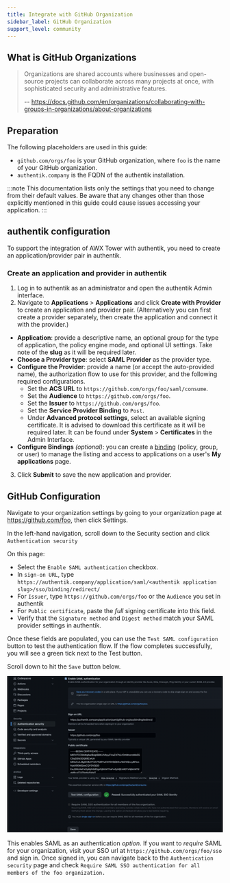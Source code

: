 ```yaml
---
title: Integrate with GitHub Organization
sidebar_label: GitHub Organization
support_level: community
---
```


## What is GitHub Organizations

> Organizations are shared accounts where businesses and open-source projects can collaborate across many projects at once, with sophisticated security and administrative features.
>
> -- https://docs.github.com/en/organizations/collaborating-with-groups-in-organizations/about-organizations

## Preparation

The following placeholders are used in this guide:

- `github.com/orgs/foo` is your GitHub organization, where `foo` is the name of your GitHub organization.
- `authentik.company` is the FQDN of the authentik installation.

:::note
This documentation lists only the settings that you need to change from their default values. Be aware that any changes other than those explicitly mentioned in this guide could cause issues accessing your application.
:::

## authentik configuration

To support the integration of AWX Tower with authentik, you need to create an application/provider pair in authentik.

### Create an application and provider in authentik

1. Log in to authentik as an administrator and open the authentik Admin interface.
2. Navigate to **Applications** > **Applications** and click **Create with Provider** to create an application and provider pair. (Alternatively you can first create a provider separately, then create the application and connect it with the provider.)

- **Application**: provide a descriptive name, an optional group for the type of application, the policy engine mode, and optional UI settings. Take note of the **slug** as it will be required later.
- **Choose a Provider type**: select **SAML Provider** as the provider type.
- **Configure the Provider**: provide a name (or accept the auto-provided name), the authorization flow to use for this provider, and the following required configurations.
    - Set the **ACS URL** to `https://github.com/orgs/foo/saml/consume`.
    - Set the **Audience** to `https://github.com/orgs/foo`.
    - Set the **Issuer** to `https://github.com/orgs/foo`.
    - Set the **Service Provider Binding** to `Post`.
    - Under **Advanced protocol settings**, select an available signing certificate. It is advised to download this certificate as it will be required later. It can be found under **System** > **Certificates** in the Admin Interface.
- **Configure Bindings** _(optional)_: you can create a [binding](/docs/add-secure-apps/flows-stages/bindings/) (policy, group, or user) to manage the listing and access to applications on a user's **My applications** page.

3. Click **Submit** to save the new application and provider.

## GitHub Configuration

Navigate to your organization settings by going to your organization page at https://github.com/foo, then click Settings.

In the left-hand navigation, scroll down to the Security section and click `Authentication security`

On this page:

- Select the `Enable SAML authentication` checkbox.
- In `sign-on URL`, type `https://authentik.company/application/saml/<authentik application slug>/sso/binding/redirect/`
- For `Issuer`, type `https://github.com/orgs/foo` or the `Audience` you set in authentik
- For `Public certificate`, paste the _full_ signing certificate into this field.
- Verify that the `Signature method` and `Digest method` match your SAML provider settings in authentik.

Once these fields are populated, you can use the `Test SAML configuration` button to test the authentication flow. If the flow completes successfully, you will see a green tick next to the Test button.

Scroll down to hit the `Save` button below.

![Screenshot showing populated GitHub organization SAML settings](ghorg_saml_settings.png)

This enables SAML as an authentication _option_. If you want to _require_ SAML for your organization, visit your SSO url at `https://github.com/orgs/foo/sso` and sign in. Once signed in, you can navigate back to the `Authentication security` page and check `Require SAML SSO authentication for all members of the foo organization.`
